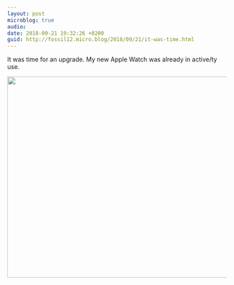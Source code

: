 ```yaml
---
layout: post
microblog: true
audio: 
date: 2018-09-21 19:32:26 +0200
guid: http://fossil12.micro.blog/2018/09/21/it-was-time.html
---
```

It was time for an upgrade. My new Apple Watch was already in active/ty use. 

<img src="http://fossil12.micro.blog/uploads/2018/b8e55d76a7.jpg" width="600" height="462" />
